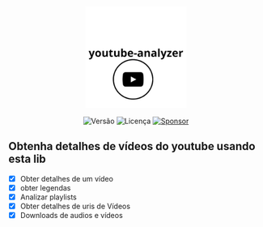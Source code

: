 
<div align="center">
    <img src="assets/youtube_analyzer-logo.png" alt="youtube_analyzer-logo" width="200"/>



![Versão](https://img.shields.io/badge/version-0.2.4-orange)
![Licença](https://img.shields.io/badge/license-MIT-orange)
[![Sponsor](https://img.shields.io/badge/💲Donate-yellow)](https://apoia.se/paulocesar-dev404)

</div>

Obtenha detalhes de vídeos do youtube usando esta lib
---
- [x] Obter detalhes de um vídeo
- [x] obter legendas
- [x] Analizar playlists
- [x] Obter detalhes de uris de Vídeos
- [x] Downloads de audios e vídeos